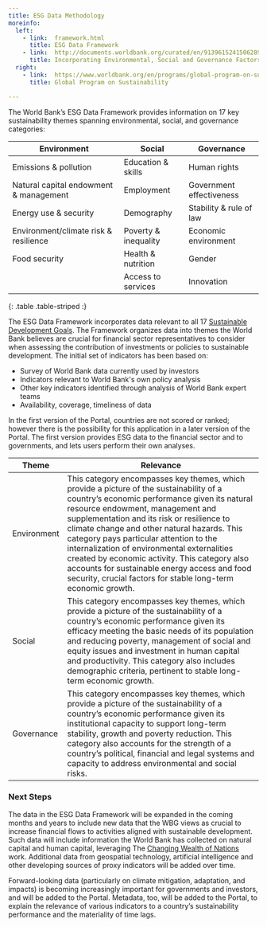 ```yaml
---
title: ESG Data Methodology
moreinfo:
  left:
    - link:  framework.html
      title: ESG Data Framework
    - link:  http://documents.worldbank.org/curated/en/913961524150628959
      title: Incorporating Environmental, Social and Governance Factors Into Fixed Income Investment
  right:
    - link:  https://www.worldbank.org/en/programs/global-program-on-sustainability
      title: Global Program on Sustainability

---
```



The World Bank’s ESG Data Framework provides information on 17
key sustainability themes spanning environmental, social, and governance
categories:

Environment                            | Social                 | Governance
-------------------------------------- | ---------------------- | ----------
Emissions & pollution                  | Education & skills     | Human rights
Natural capital endowment & management | Employment             | Government effectiveness
Energy use & security                  | Demography             | Stability & rule of law
Environment/climate risk & resilience  | Poverty & inequality   | Economic environment
Food security                          | Health & nutrition     | Gender
                                       | Access to services     | Innovation
{: .table .table-striped :}


The ESG Data Framework incorporates data relevant to all 17 [Sustainable
Development Goals][sdgs]. The Framework organizes data into themes the World Bank
believes are crucial for financial sector representatives to consider when
assessing the contribution of investments or policies to sustainable
development. The initial set of indicators has been based on:

* Survey of World Bank data currently used by investors
* Indicators relevant to World Bank's own policy analysis
* Other key indicators identified through analysis of World Bank expert teams
* Availability, coverage, timeliness of data

In the first version of the Portal, countries are not scored or ranked;
however there is the possibility for this application in a later version of the
Portal. The first version provides ESG data to the financial sector and to
governments, and lets users perform their own analyses.

<table class="table">
<thead><tr><th>Theme</th><th>Relevance</th></tr></thead>
<tbody>
<tr>
<td>Environment</td>
<td>This category encompasses key themes, which provide a picture of the
sustainability of a country’s economic performance given its natural resource
endowment, management and supplementation and its risk or resilience to climate
change and other natural hazards. This category pays particular attention to
the internalization of environmental externalities created by economic
activity. This category also accounts for sustainable energy access and food
security, crucial factors for stable long-term economic growth.</td>
</tr>
<tr>
<td>Social</td>
<td>This category encompasses key themes, which provide a picture of the
sustainability of a country’s economic performance given its efficacy meeting
the basic needs of its population and reducing poverty, management of social
and equity issues and investment in human capital and productivity. This
category also includes demographic criteria, pertinent to stable long-term
economic growth.</td>
</tr>
<tr>
<td>Governance</td>
<td>This category encompasses key themes, which provide a picture of the
sustainability of a country’s economic performance given its institutional
capacity to support long-term stability, growth and poverty reduction. This
category also accounts for the strength of a country’s political, financial and
legal systems and capacity to address environmental and social risks.</td>
</tr>
</tbody></table>

### Next Steps ###

The data in the ESG Data Framework will be expanded in the coming months and
years to include new data that the WBG views as crucial to increase financial
flows to activities aligned with sustainable development. Such data will
include information the World Bank has collected on natural capital and human
capital, leveraging The [Changing Wealth of Nations][won] work. Additional data from
geospatial technology, artificial intelligence and other developing sources of
proxy indicators will be added over time.

Forward-looking data (particularly on climate mitigation, adaptation, and
impacts) is becoming increasingly important for governments and investors, and
will be added to the Portal. Metadata, too, will be added to the Portal, to
explain the relevance of various indicators to a country’s sustainability
performance and the materiality of time lags.

[sdgs]: https://www.un.org/sustainabledevelopment/sustainable-development-goals
[won]:  https://openknowledge.worldbank.org/handle/10986/29001
